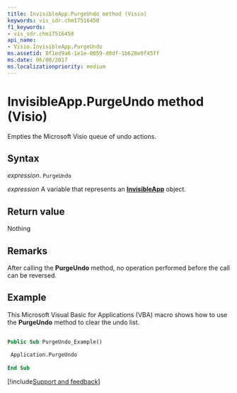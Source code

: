 ```yaml
---
title: InvisibleApp.PurgeUndo method (Visio)
keywords: vis_sdr.chm17516450
f1_keywords:
- vis_sdr.chm17516450
api_name:
- Visio.InvisibleApp.PurgeUndo
ms.assetid: 8f1ed9a6-1e1e-0059-d0df-1b628e0f45ff
ms.date: 06/08/2017
ms.localizationpriority: medium
---
```



# InvisibleApp.PurgeUndo method (Visio)

Empties the Microsoft Visio queue of undo actions.


## Syntax

_expression_. `PurgeUndo`

_expression_ A variable that represents an **[InvisibleApp](Visio.InvisibleApp.md)** object.


## Return value

Nothing


## Remarks

After calling the **PurgeUndo** method, no operation performed before the call can be reversed.


## Example

This Microsoft Visual Basic for Applications (VBA) macro shows how to use the **PurgeUndo** method to clear the undo list.


```vb
 
Public Sub PurgeUndo_Example() 
 
 Application.PurgeUndo 
 
End Sub
```

[!include[Support and feedback](~/includes/feedback-boilerplate.md)]